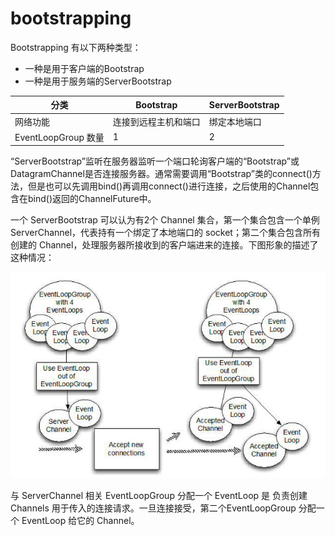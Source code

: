 # bootstrapping

Bootstrapping 有以下两种类型：

- 一种是用于客户端的Bootstrap
- 一种是用于服务端的ServerBootstrap

| 分类                | Bootstrap            | ServerBootstrap |
| ------------------- | -------------------- | --------------- |
| 网络功能            | 连接到远程主机和端口 | 绑定本地端口    |
| EventLoopGroup 数量 | 1                    | 2               |

“ServerBootstrap”监听在服务器监听一个端口轮询客户端的“Bootstrap”或DatagramChannel是否连接服务器。通常需要调用“Bootstrap”类的connect()方法，但是也可以先调用bind()再调用connect()进行连接，之后使用的Channel包含在bind()返回的ChannelFuture中。



一个 ServerBootstrap 可以认为有2个 Channel 集合，第一个集合包含一个单例 ServerChannel，代表持有一个绑定了本地端口的 socket；第二个集合包含所有创建的 Channel，处理服务器所接收到的客户端进来的连接。下图形象的描述了这种情况：

![Figure%203](assets/1502159260674064.jpg)

与 ServerChannel 相关 EventLoopGroup 分配一个 EventLoop 是 负责创建 Channels 用于传入的连接请求。一旦连接接受，第二个EventLoopGroup 分配一个 EventLoop 给它的 Channel。



